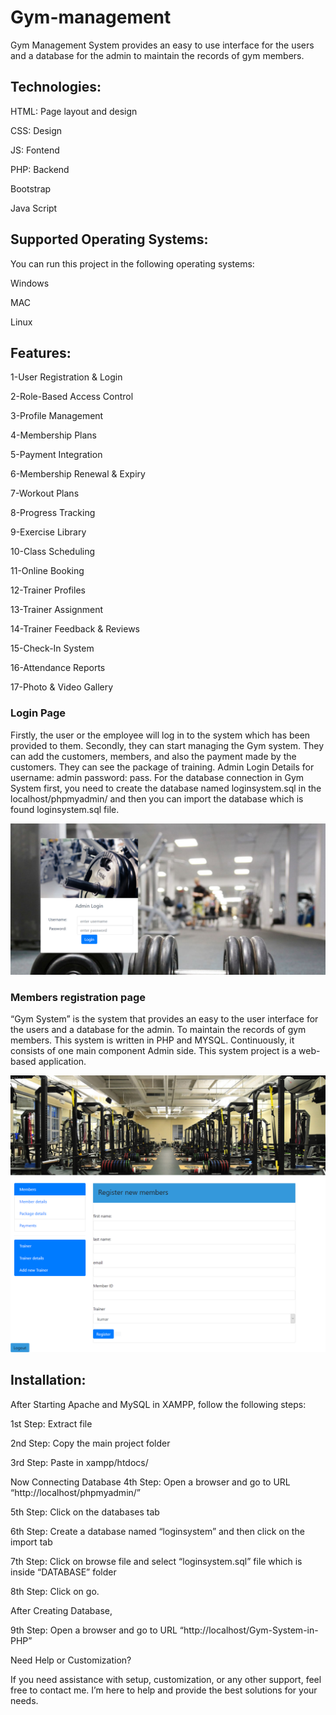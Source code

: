 # Gym-management
Gym Management System provides an easy to use interface for the users and a database for the admin to maintain the records of gym members.

## Technologies:

HTML: Page layout and design

CSS: Design

JS: Fontend

PHP: Backend

Bootstrap

Java Script

## Supported Operating Systems:
You can run this project in the following operating systems:

Windows

MAC

Linux

## Features:

1-User Registration & Login

2-Role-Based Access Control

3-Profile Management

4-Membership Plans

5-Payment Integration

6-Membership Renewal & Expiry

7-Workout Plans

8-Progress Tracking

9-Exercise Library

10-Class Scheduling

11-Online Booking

12-Trainer Profiles

13-Trainer Assignment

14-Trainer Feedback & Reviews

15-Check-In System

16-Attendance Reports

17-Photo & Video Gallery

### Login Page
Firstly, the user or the employee will log in to the system which has been provided to them. Secondly, they can start managing the Gym system. They can add the customers, members, and also the payment made by the customers. They can see the package of training. Admin Login Details for username: admin password: pass. For the database connection in Gym System first, you need to create the database named loginsystem.sql in the localhost/phpmyadmin/ and then you can import the database which is found loginsystem.sql  file.

![login page](/images/login.png)
### Members registration page
“Gym System” is the system that provides an easy to the user interface for the users and a database for the admin. To maintain the records of gym members. This system is written in PHP and MYSQL. Continuously, it consists of one main component Admin side. This system project is a web-based application.

![Members registration page](/images/member.png)

## Installation:

After Starting Apache and MySQL in XAMPP, follow the following steps:

1st Step: Extract file

2nd Step: Copy the main project folder

3rd Step: Paste in xampp/htdocs/

Now Connecting Database 4th Step: Open a browser and go to URL “http://localhost/phpmyadmin/”

5th Step: Click on the databases tab

6th Step: Create a database named “loginsystem” and then click on the import tab

7th Step: Click on browse file and select “loginsystem.sql” file which is inside “DATABASE” folder

8th Step: Click on go.

After Creating Database,

9th Step: Open a browser and go to URL “http://localhost/Gym-System-in-PHP”

Need Help or Customization?

If you need assistance with setup, customization, or any other support, feel free to contact me. I’m here to help and provide the best solutions for your needs.

